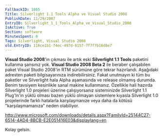 ```yaml
---
FallbackID: 1865
Title: Silverlight 1.1 Tools Alpha ve Visual Studio 2008
PublishDate: 11/29/2007
EntryID: Silverlight_1_1_Tools_Alpha_ve_Visual_Studio_2008
IsActive: True
Section: software
MinutesSpent: 0
Tags: Silverlight, Visual Studio 2008
old.EntryID: 116ce1b1-74ec-497d-8157-7f7f7b16d8e7
---
```

**Visual Studio 2008**'in çıkması ile artık eski **Silverlight 1.1
Tools** paketini kullanma şansınız yok. **Visual Studio 2008 Beta 2**
ile beraber çalışabilen paket Visual Studio 2008'in RTM sürümüne göre
tekrar hazırlandı. Aşağıdaki adresten paketi bilgisayarınıza
indirebilirsiniz. Fakat unutmayın ki tüm bu paketler ve Silverlight hala
Alpha aşamasında ve release olmamış durumda. Benim tavsiyem kesinlikle
sanal makine kullanmanız. Özellikle hali hazırda Silverlight 1.0
projeleri üzerine çalışıyorsanız sisteminizde Silverlight 1.1 Plug'In'in
yüklü olması bazen yüklü olmayan sistemlere kıyasla Silverlight 1.0
projelerinde farklı hatalarla karşılaşmanıze veya daha da kötüsü
"karşılaşmamanıza" neden olabiliyor.

<http://www.microsoft.com/downloads/details.aspx?FamilyId=25144C27-6514-4AD4-8BCB-E2E051416E03&displaylang=en>

Kolay gelsin.


